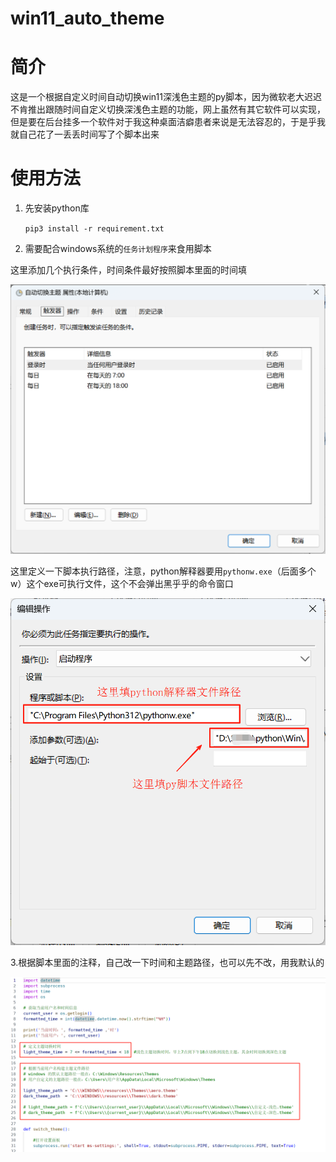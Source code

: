 # win11_auto_theme

# 简介

这是一个根据自定义时间自动切换win11深浅色主题的py脚本，因为微软老大迟迟不肯推出跟随时间自定义切换深浅色主题的功能，网上虽然有其它软件可以实现，但是要在后台挂多一个软件对于我这种桌面洁癖患者来说是无法容忍的，于是乎我就自己花了一丢丢时间写了个脚本出来

# 使用方法

1. 先安装python库

    `pip3 install -r requirement.txt`

2. 需要配合windows系统的`任务计划程序`来食用脚本

这里添加几个执行条件，时间条件最好按照脚本里面的时间填
   
   ![alt text](README/image.png)

这里定义一下脚本执行路径，注意，python解释器要用`pythonw.exe`（后面多个w）这个exe可执行文件，这个不会弹出黑乎乎的命令窗口

   ![alt text](README/image-1.png)

3.根据脚本里面的注释，自己改一下时间和主题路径，也可以先不改，用我默认的

   ![alt text](README/image-2.png)